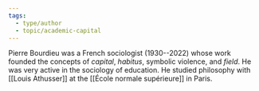 ```yaml
---
tags:
  - type/author
  - topic/academic-capital
---
```

Pierre Bourdieu was a French sociologist (1930--2022) whose work founded the concepts of *capital*, *habitus*, symbolic violence, and *field*. He was very active in the sociology of education. He studied philosophy with [[Louis Athusser]] at the [[École normale supérieure]] in Paris.